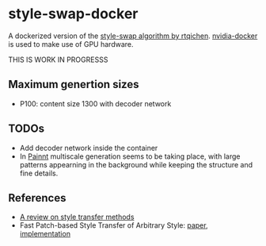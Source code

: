 # style-swap-docker

A dockerized version of the [style-swap algorithm by rtqichen](https://github.com/rtqichen/style-swap). [nvidia-docker](https://github.com/NVIDIA/nvidia-docker) is used to make use of GPU hardware.

THIS IS WORK IN PROGRESSS

## Maximum genertion sizes

* P100: content size 1300 with decoder network

## TODOs

* Add decoder network inside the container
* In [Painnt](http://moonlighting.io/painnt-browse-effects?effid=524) multiscale generation seems to be taking place, with large patterns appearning in the background while keeping the structure and fine details.

## References

* [A review on style transfer methods](https://arxiv.org/pdf/1705.04058.pdf)
* Fast Patch-based Style Transfer of Arbitrary Style: [paper](https://arxiv.org/pdf/1612.04337.pdf), [implementation](https://github.com/rtqichen/style-swap)

